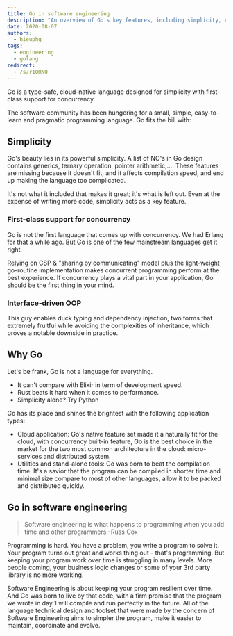 ```yaml
---
title: Go in software engineering
description: "An overview of Go's key features, including simplicity, concurrency support, and interface-driven OOP. Explores Go's strengths in cloud applications and utility development, and its role in software engineering practices for maintaining resilient programs over time."
date: 2020-08-07
authors:
  - hieuphq
tags:
  - engineering
  - golang
redirect:
  - /s/r1QRNQ
---
```


Go is a type-safe, cloud-native language designed for simplicity with first-class support for concurrency.

The software community has been hungering for a small, simple, easy-to-learn and pragmatic programming language. Go fits the bill with:

## Simplicity

Go's beauty lies in its powerful simplicity. A list of NO's in Go design contains generics, ternary operation, pointer arithmetic,…. These features are missing because it doesn't fit, and it affects compilation speed, and end up making the language too complicated.

It's not what it included that makes it great; it's what is left out. Even at the expense of writing more code, simplicity acts as a key feature.

### First-class support for concurrency

Go is not the first language that comes up with concurrency. We had Erlang for that a while ago. But Go is one of the few mainstream languages get it right.

Relying on CSP & "sharing by communicating" model plus the light-weight go-routine implementation makes concurrent programming perform at the best experience. If concurrency plays a vital part in your application, Go should be the first thing in your mind.

### Interface-driven OOP

This guy enables duck typing and dependency injection, two forms that extremely fruitful while avoiding the complexities of inheritance, which proves a notable downside in practice.

## Why Go

Let's be frank, Go is not a language for everything.

- It can't compare with Elixir in term of development speed.
- Rust beats it hard when it comes to performance.
- Simplicity alone? Try Python

Go has its place and shines the brightest with the following application types:

- Cloud application: Go's native feature set made it a naturally fit for the cloud, with concurrency built-in feature, Go is the best choice in the market for the two most common architecture in the cloud: micro-services and distributed system.
- Utilities and stand-alone tools: Go was born to beat the compilation time. It's a savior that the program can be compiled in shorter time and minimal size compare to most of other languages, allow it to be packed and distributed quickly.

## Go in software engineering

> Software engineering is what happens to programming when you add time and other programmers.-Russ Cox

Programming is hard. You have a problem, you write a program to solve it. Your program turns out great and works thing out - that's programming. But keeping your program work over time is struggling in many levels. More people coming, your business logic changes or some of your 3rd party library is no more working.

Software Engineering is about keeping your program resilient over time. And Go was born to live by that code, with a firm promise that the program we wrote in day 1 will compile and run perfectly in the future. All of the language technical design and toolset that were made by the concern of Software Engineering aims to simpler the program, make it easier to maintain, coordinate and evolve.
